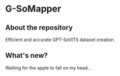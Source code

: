 # G-SoMapper

## About the repository

Efficient and accurate GPT-SoVITS dataset creation.

## What's new?

Waiting for the apple to fall on my head...
